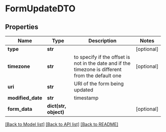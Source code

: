# FormUpdateDTO

## Properties
Name | Type | Description | Notes
------------ | ------------- | ------------- | -------------
**type** | **str** |  | [optional] 
**timezone** | **str** | to specify if the offset is not in the date and if the timezone is different from the default one | [optional] 
**uri** | **str** | URI of the form being updated | 
**modified_date** | **str** | timestamp | 
**form_data** | **dict(str, object)** |  | [optional] 

[[Back to Model list]](../README.md#documentation-for-models) [[Back to API list]](../README.md#documentation-for-api-endpoints) [[Back to README]](../README.md)



